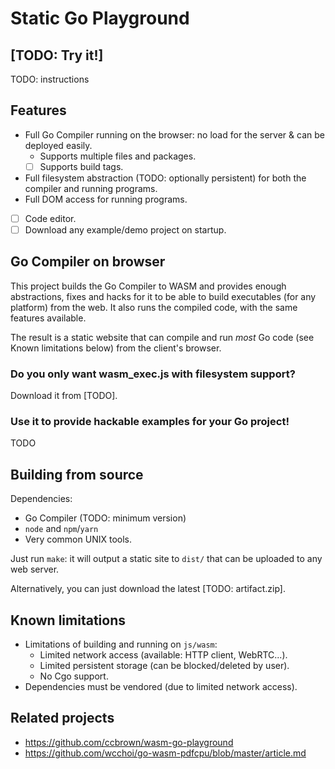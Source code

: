 # Static Go Playground

<!-- TODO: Tags -->

## [TODO: Try it!]

TODO: instructions

## Features

- Full Go Compiler running on the browser: no load for the server & can be deployed easily.
    - Supports multiple files and packages.
    - [ ] Supports build tags.
- Full filesystem abstraction (TODO: optionally persistent) for both the compiler and running programs.
- Full DOM access for running programs.
- [ ] Code editor.
- [ ] Download any example/demo project on startup.

## Go Compiler on browser

This project builds the Go Compiler to WASM and provides enough abstractions, fixes and hacks for it to be able to build
executables (for any platform) from the web. It also runs the compiled code, with the same features available.

The result is a static website that can compile and run *most* Go code (see Known limitations below) from the client's
browser.

### Do you only want wasm_exec.js with filesystem support?

Download it from [TODO].

### Use it to provide hackable examples for your Go project!

TODO

## Building from source

Dependencies:

- Go Compiler (TODO: minimum version)
- `node` and `npm`/`yarn`
- Very common UNIX tools.

Just run `make`: it will output a static site to `dist/` that can be uploaded to any web server.

Alternatively, you can just download the latest [TODO: artifact.zip].

## Known limitations

- Limitations of building and running on `js/wasm`:
    - Limited network access (available: HTTP client, WebRTC...).
    - Limited persistent storage (can be blocked/deleted by user).
    - No Cgo support.
- Dependencies must be vendored (due to limited network access).

## Related projects

- https://github.com/ccbrown/wasm-go-playground
- https://github.com/wcchoi/go-wasm-pdfcpu/blob/master/article.md
